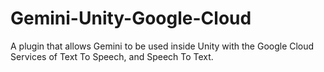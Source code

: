 # Gemini-Unity-Google-Cloud
A plugin that allows Gemini to be used inside Unity with the Google Cloud Services of Text To Speech, and Speech To Text. 
